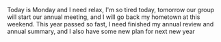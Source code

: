 Today is Monday and I need relax, I'm so tired today, tomorrow our group will start our annual meeting, and I will go back my hometown at this weekend. This year passed so fast, I need finished my annual review and annual summary, and I also have some new plan for next new year
